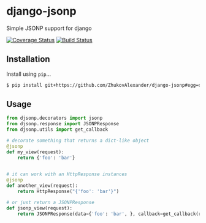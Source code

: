 # django-jsonp
Simple JSONP support for django 

[![Coverage Status](https://coveralls.io/repos/ZhukovAlexander/django-jsonp/badge.svg?branch=master&service=github)](https://coveralls.io/github/ZhukovAlexander/django-jsonp?branch=master)
[![Build Status](https://travis-ci.org/ZhukovAlexander/django-jsonp.svg)](https://travis-ci.org/ZhukovAlexander/django-jsonp)
## Installation

Install using `pip`...

```bash
$ pip install git+https://github.com/ZhukovAlexander/django-jsonp#egg=django_jsonp
```

## Usage

```python
from djsonp.decorators import jsonp
from djsonp.response import JSONPResponse
from djsonp.utils import get_callback

# decorate something that returns a dict-like object
@jsonp
def my_view(request):
    return {'foo': 'bar'}
    

# it can work with an HttpResponse instances
@jsonp
def another_view(request):
    return HttpResponse("{'foo': 'bar'}")

# or just return a JSONPResponse
def jsonp_view(request):
    return JSONPResponse(data={'foo': 'bar', }, callback=get_callback(request))
```
